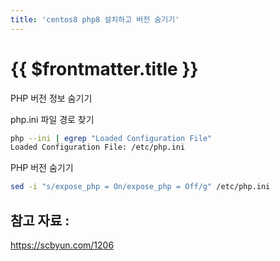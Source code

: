 ```yaml
---
title: 'centos8 php8 설치하고 버전 숨기기'
---
```


# {{ $frontmatter.title }}


PHP 버전 정보 숨기기

php.ini 파일 경로 찾기

```bash
php --ini | egrep "Loaded Configuration File"
Loaded Configuration File: /etc/php.ini
```



PHP 버전 숨기기

```bash
sed -i "s/expose_php = On/expose_php = Off/g" /etc/php.ini
```


## 참고 자료 :

https://scbyun.com/1206